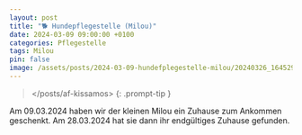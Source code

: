 ```yaml
---
layout: post
title: "🐕 Hundepflegestelle (Milou)"
date: 2024-03-09 09:00:00 +0100
categories: Pflegestelle
tags: Milou
pin: false
image: /assets/posts/2024-03-09-hundefplegestelle-milou/20240326_164529-2.jpg
---
```


> </posts/af-kissamos>
{: .prompt-tip }

Am 09.03.2024 haben wir der kleinen Milou ein Zuhause zum Ankommen geschenkt. Am 28.03.2024 hat sie dann ihr endgültiges Zuhause gefunden.

